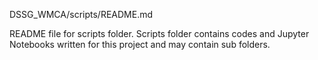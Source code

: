 DSSG_WMCA/scripts/README.md

README file for scripts folder. Scripts folder contains codes and Jupyter Notebooks  written for this project and 
may contain sub folders. 

